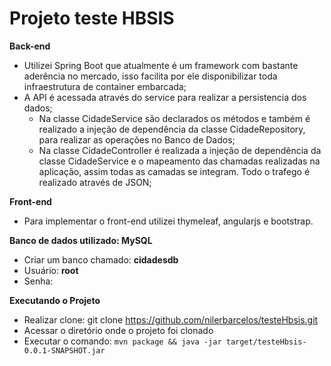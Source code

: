 # Projeto teste HBSIS

**Back-end**
  - Utilizei Spring Boot que atualmente é um framework com bastante aderência no mercado, isso facilita por ele disponibilizar toda infraestrutura de container embarcada;
  - A API é acessada através do service para realizar a persistencia dos dados;
    - Na classe CidadeService são declarados os métodos e também é realizado a injeção de dependência da classe CidadeRepository, para realizar as operações no Banco de Dados;
    - Na classe CidadeController é realizada a injeção de dependência da classe CidadeService e o mapeamento das chamadas realizadas na aplicação, assim todas as camadas se integram. Todo o trafego é realizado através de JSON;

**Front-end**
  - Para implementar o front-end utilizei thymeleaf, angularjs e bootstrap.

**Banco de dados utilizado: MySQL**
  - Criar um banco chamado: **cidadesdb**
  - Usuário: **root**
  - Senha: 
  
  **Executando o Projeto**
  - Realizar clone: git clone https://github.com/nilerbarcelos/testeHbsis.git
  - Acessar o diretório onde o projeto foi clonado
  - Executar o comando: `mvn package && java -jar target/testeHbsis-0.0.1-SNAPSHOT.jar`
